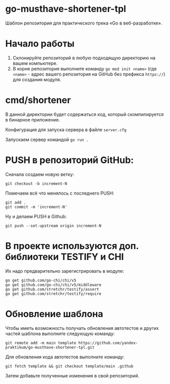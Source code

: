 # go-musthave-shortener-tpl
Шаблон репозитория для практического трека «Go в веб-разработке».

# Начало работы

1. Склонируйте репозиторий в любую подходящую директорию на вашем компьютере.
2. В корне репозитория выполните команду `go mod init <name>` (где `<name>` - адрес вашего репозитория на GitHub без префикса `https://`) для создания модуля.

# cmd/shortener
В данной директории будет содержаться код, который скомпилируется в бинарное приложение.

Конфигурация для запуска сервера в файле `server.cfg`

Запускаем сервер командой `go run .`

# PUSH в репозиторий GitHub:

Сначала создаем новую ветку:
```
git checkout -b increment-N
```
Помечаем всё что менялось с последнего PUSH:
```
git add .
git commit -m 'increment-N'
```
Ну и делаем PUSH в Github:
```
git push --set-upstream origin increment-N
```  
# В проекте используются доп. библиотеки TESTIFY и CHI

Их надо предварительно зарегистрировать в модуле:
```
go get github.com/go-chi/chi/v5  
go get github.com/go-chi/chi/v5/middleware
go get github.com/stretchr/testify/assert
go get github.com/stretchr/testify/require
```
# Обновление шаблона

Чтобы иметь возможность получать обновления автотестов и других частей шаблона выполните следующую команду:
```
git remote add -m main template https://github.com/yandex-praktikum/go-musthave-shortener-tpl.git
```
Для обновления кода автотестов выполните команду:
```
git fetch template && git checkout template/main .github
```
Затем добавьте полученные изменения в свой репозиторий.
